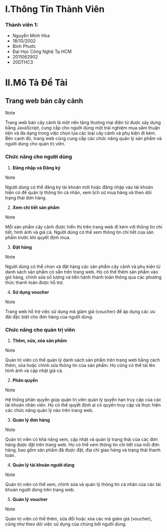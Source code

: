 # I.Thông Tin Thành Viên
### Thành viên 1:
* Nguyễn Minh Hòa
* 18/10/2002
* Bình Phước
* Đại Học Công Nghệ Tp.HCM
* 2011062902
* 20DTHC3
# II.Mô Tả Đề Tài
## Trang web bán cây cảnh
> [!NOTE]
> Trang web bán cây cảnh là một nền tảng thương mại điện tử được xây dựng bằng JavaScript, cung cấp cho người dùng một trải nghiệm mua sắm thuận tiện và đa dạng trong việc chọn lựa các loại cây cảnh và phụ kiện đi kèm. Bên cạnh đó, trang web cũng cung cấp các chức năng quản lý sản phẩm và người dùng cho quản trị viên.
### Chức năng cho người dùng
1. **Đăng nhập và Đăng ký**
> [!NOTE]
> Người dùng có thể đăng ký tài khoản mới hoặc đăng nhập vào tài khoản hiện có để quản lý thông tin cá nhân, xem lịch sử mua hàng và theo dõi trạng thái đơn hàng.
2. **Xem chi tiết sản phẩm**
> [!NOTE]
> Mỗi sản phẩm cây cảnh được hiển thị trên trang web đi kèm với thông tin chi tiết, hình ảnh và giá cả. Người dùng có thể xem thông tin chi tiết của sản phẩm trước khi quyết định mua.
3. **Đặt hàng**
> [!NOTE]
> Người dùng có thể chọn và đặt hàng các sản phẩm cây cảnh và phụ kiện từ danh sách sản phẩm có sẵn trên trang web. Họ có thể thêm sản phẩm vào giỏ hàng, chỉnh sửa số lượng và tiến hành thanh toán thông qua các phương thức thanh toán được hỗ trợ.
4. **Sử dụng voucher**
> [!NOTE]
> Trang web hỗ trợ việc sử dụng mã giảm giá (voucher) để áp dụng các ưu đãi đặc biệt cho đơn hàng của người dùng.
### Chức năng cho quản trị viên
1. **Thêm, sửa, xóa sản phẩm**
> [!NOTE]
> Quản trị viên có thể quản lý danh sách sản phẩm trên trang web bằng cách thêm, xóa hoặc chỉnh sửa thông tin của sản phẩm. Họ cũng có thể tải lên hình ảnh và cập nhật giá cả.
2. **Phân quyền**
> [!NOTE]
> Hệ thống phân quyền giúp quản trị viên quản lý quyền hạn truy cập của các tài khoản nhân viên. Họ có thể quyết định ai có quyền truy cập và thực hiện các chức năng quản lý nào trên trang web.
 3. **Quản lý đơn hàng**
> [!NOTE]
>  Quản trị viên có khả năng xem, cập nhật và quản lý trạng thái của các đơn hàng được đặt trên trang web. Họ có thể xem thông tin chi tiết của mỗi đơn hàng, bao gồm sản phẩm đã được đặt, địa chỉ giao hàng và trạng thái thanh toán.
4. **Quản lý tài khoản người dùng**
> [!NOTE]
> Quản trị viên có thể xem, chỉnh sửa và quản lý thông tin cá nhân của các tài khoản người dùng trên trang web.
 5. **Quản lý voucher**
> [!NOTE]
> Quản trị viên có thể thêm, sửa đổi hoặc xóa các mã giảm giá (voucher), cũng như theo dõi việc sử dụng của chúng bởi người dùng.
